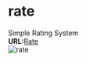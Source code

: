 # rate
Simple Rating System
<br>
<b>URL:</b><a href='http://ults.ee/projektid/rate'>Rate</a><br>
<img src='http://ults.ee/projektid/rate/rate.PNG' alt='rate'>
